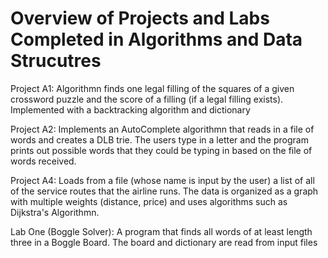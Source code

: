 # Overview of Projects and Labs Completed in Algorithms and Data Strucutres

Project A1:  Algorithmn finds one legal filling of the squares of a given crossword puzzle and the score of a filling (if a legal filling exists). Implemented with  a backtracking algorithm and dictionary

Project A2: Implements an AutoComplete algorithmn that reads in a file of words and creates a DLB trie. The users type in a letter and the program prints out possible words that they could be typing in based on the file of words received.

Project A4: Loads from a file (whose name is input by the user) a list of all of the service routes that the airline runs. The data is organized as a graph with multiple weights (distance, price) and uses algorithms such as Dijkstra's Algorithmn. 

Lab One (Boggle Solver): A program that finds all words of at least length three in a Boggle Board. The board and dictionary are read from input files
